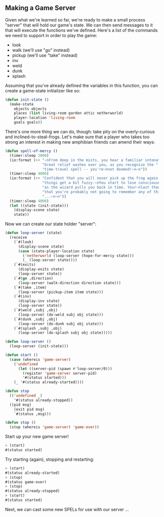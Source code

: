 ## Making a Game Server

Given what we're learned so far, we're ready to make a small process "server" that will hold our game's state. We can then send messages to it that will execute the functions we've defined. Here's a list of the commands we need to support in order to play the game:

* look
* walk (we'll use "go" instead)
* pickup (we'll use "take" instead)
* inv
* weld
* dunk
* splash

Assuming that you've already defined the variables in this function, you can
create a game-state initializer like so:

```lisp
(defun init-state ()
  (make-state
    objects objects
    places (list living-room garden attic netherworld)
    player-location 'living-room
    goals goals))
```

There's one more thing we can do, though: take pity on the overly-curious and inclined-to-steal-frogs. Let's make sure that a player who takes too strong an interest in making new amphibian friends can amend their ways:

```lisp
(defun spell-of-mercy ()
  (timer:sleep 2000)
  (io:format (++ "~nFrom deep in the mists, you hear a familiar intonation ...~n"
                 "Great relief washes over you, as you recognize the "
                 "time-travel spell -- you're~nnot doomed!~n~n"))
  (timer:sleep 4000)
  (io:format (++ "Confident that you will never pick up the frog again, "
                 "things get a bit fuzzy.~nYou start to lose consciousness"
                 "as the wizard pulls you back in time. Your~nlast thought is "
                 "that you're probably not going to remember any of this "
                 "...~n~n"))
  (timer:sleep 4000)
  (let ((state (init-state)))
    (display-scene state)
    state))
```

Now we can create our state holder "server":

```lisp
(defun loop-server (state)
  (receive
    (`#(look)
      (display-scene state)
      (case (state-player-location state)
        ('netherworld (loop-server (hope-for-mercy state)))
        (_ (loop-server state))))
    (`#(exits)
      (display-exits state)
      (loop-server state))
    (`#(go ,direction)
      (loop-server (walk-direction direction state)))
    (`#(take ,item)
      (loop-server (pickup-item item state)))
    (`#(inv)
      (display-inv state)
      (loop-server state))
    (`#(weld ,subj ,obj)
      (loop-server (do-weld subj obj state)))
    (`#(dunk ,subj ,obj)
      (loop-server (do-dunk subj obj state)))
    (`#(splash ,subj ,obj)
      (loop-server (do-splash subj obj state)))))

(defun loop-server ()
  (loop-server (init-state)))
```

```lisp
(defun start ()
  (case (whereis 'game-server)
    ('undefined
      (let ((server-pid (spawn #'loop-server/0)))
        (register 'game-server server-pid)
        '#(status started)))
    (_ '#(status already-started))))

(defun stop
  (('undefined _)
    '#(status already-stopped))
  ((pid msg)
    (exit pid msg)
    `#(status ,msg)))

(defun stop ()
  (stop (whereis 'game-server) 'game-over))
```

Start up your new game server!

```lisp
> (start)
#(status started)
```

Try starting (again), stopping and restarting:

```lisp
> (start)
#(status already-started)
> (stop)
#(status game-over)
> (stop)
#(status already-stopped)
> (start)
#(status started)
```

Next, we can cast some new SPELs for use with our server ...
